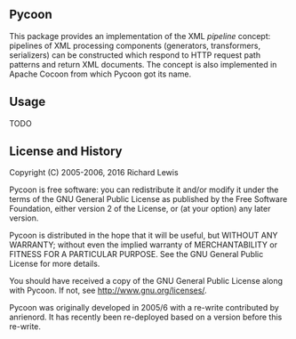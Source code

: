 ## Pycoon

This package provides an implementation of the XML *pipeline* concept:
pipelines of XML processing components (generators, transformers,
serializers) can be constructed which respond to HTTP request path
patterns and return XML documents. The concept is also implemented in
Apache Cocoon from which Pycoon got its name.

## Usage

TODO

## License and History

Copyright (C) 2005-2006, 2016 Richard Lewis

Pycoon is free software: you can redistribute it and/or modify it
under the terms of the GNU General Public License as published by the
Free Software Foundation, either version 2 of the License, or (at your
option) any later version.

Pycoon is distributed in the hope that it will be useful, but WITHOUT
ANY WARRANTY; without even the implied warranty of MERCHANTABILITY or
FITNESS FOR A PARTICULAR PURPOSE.  See the GNU General Public License
for more details.

You should have received a copy of the GNU General Public License
along with Pycoon. If not, see <http://www.gnu.org/licenses/>.

Pycoon was originally developed in 2005/6 with a re-write contributed
by anrienord. It has recently been re-deployed based on a version
before this re-write.
